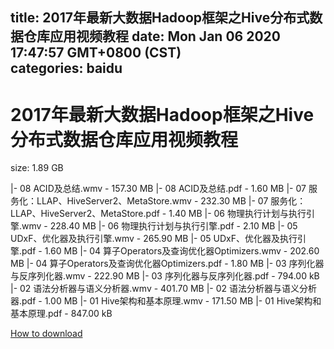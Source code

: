 
title: 2017年最新大数据Hadoop框架之Hive分布式数据仓库应用视频教程
date: Mon Jan 06 2020 17:47:57 GMT+0800 (CST)    
categories: baidu
---

# 2017年最新大数据Hadoop框架之Hive分布式数据仓库应用视频教程
size: 1.89 GB
 
 
|- 08 ACID及总结.wmv - 157.30 MB
|- 08 ACID及总结.pdf - 1.60 MB
|- 07 服务化：LLAP、HiveServer2、MetaStore.wmv - 232.30 MB
|- 07 服务化：LLAP、HiveServer2、MetaStore.pdf - 1.40 MB
|- 06 物理执行计划与执行引擎.wmv - 228.40 MB
|- 06 物理执行计划与执行引擎.pdf - 2.10 MB
|- 05 UDxF、优化器及执行引擎.wmv - 265.90 MB
|- 05 UDxF、优化器及执行引擎.pdf - 1.60 MB
|- 04 算子Operators及查询优化器Optimizers.wmv - 202.60 MB
|- 04 算子Operators及查询优化器Optimizers.pdf - 1.80 MB
|- 03 序列化器与反序列化器.wmv - 222.90 MB
|- 03 序列化器与反序列化器.pdf - 794.00 kB
|- 02 语法分析器与语义分析器.wmv - 401.70 MB
|- 02 语法分析器与语义分析器.pdf - 1.00 MB
|- 01 Hive架构和基本原理.wmv - 171.50 MB
|- 01 Hive架构和基本原理.pdf - 847.00 kB

[How to download](https://bpcam.bemobtrk.com/go/2ceec3aa-1ca2-46d6-b9ff-aaa5c184517c?jno=3741)